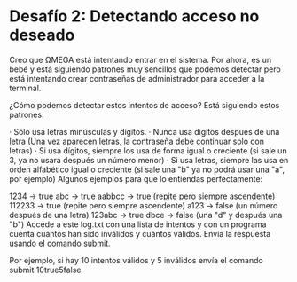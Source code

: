 # Desafío 2: Detectando acceso no deseado
Creo que ΩMEGA está intentando entrar en el sistema. Por ahora, es un bebé y está siguiendo patrones muy sencillos que podemos detectar pero está intentando crear contraseñas de administrador para acceder a la terminal.

¿Cómo podemos detectar estos intentos de acceso? Está siguiendo estos patrones:

· Sólo usa letras minúsculas y dígitos.
· Nunca usa dígitos después de una letra (Una vez aparecen letras, la contraseña debe continuar solo con letras)
· Si usa dígitos, siempre los usa de forma igual o creciente (si sale un 3, ya no usará después un número menor)
· Si usa letras, siempre las usa en orden alfabético igual o creciente (si sale una "b" ya no podrá usar una "a", por ejemplo)
Algunos ejemplos para que lo entiendas perfectamente:

1234     -> true
abc      -> true
aabbcc   -> true (repite pero siempre ascendente)
112233   -> true (repite pero siempre ascendente)
a123     -> false (un número después de una letra)
123abc   -> true
dbce     -> false (una "d" y después una "b")
Accede a este log.txt con una lista de intentos y con un programa cuenta cuántos han sido inválidos y cuántos válidos. Envía la respuesta usando el comando submit.

Por ejemplo, si hay 10 intentos válidos y 5 inválidos envía el comando submit 10true5false